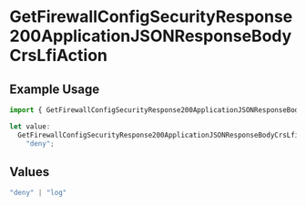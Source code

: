 # GetFirewallConfigSecurityResponse200ApplicationJSONResponseBodyCrsLfiAction

## Example Usage

```typescript
import { GetFirewallConfigSecurityResponse200ApplicationJSONResponseBodyCrsLfiAction } from "@vercel/sdk/models/getfirewallconfigop.js";

let value:
  GetFirewallConfigSecurityResponse200ApplicationJSONResponseBodyCrsLfiAction =
    "deny";
```

## Values

```typescript
"deny" | "log"
```